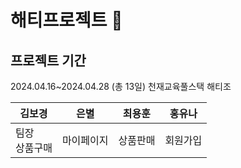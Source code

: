 # 해티프로젝트 🌅




## 프로젝트 기간



2024.04.16~2024.04.28 (총 13일)
천재교육풀스택 해티조 

|김보경|은별|최용훈|홍유나|
|------|---|---|---|
|팀장<br> 상품구매|마이페이지|상품판매|회원가입|




